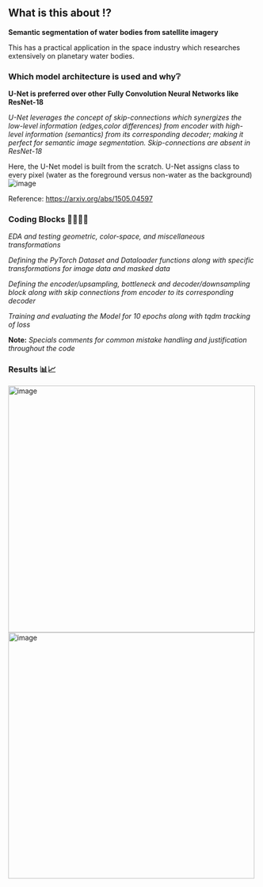 ## What is this about ⁉️
**Semantic segmentation of water bodies from satellite imagery**

This has a practical application in the space industry which researches extensively on planetary water bodies.

### Which model architecture is used and why❔

**U-Net is preferred over other Fully Convolution Neural Networks like ResNet-18**

*U-Net leverages the concept of skip-connections which synergizes the low-level information (edges,color differences) from encoder with high-level information (semantics) from its corresponding decoder; making it perfect for semantic image segmentation. Skip-connections are absent in ResNet-18*

Here, the U-Net model is built from the scratch. U-Net assigns class to every pixel (water as the foreground versus non-water as the background)
![image](https://github.com/user-attachments/assets/c9336bb4-71f8-4df3-ae85-b6c5698b6d16)


Reference: https://arxiv.org/abs/1505.04597

### Coding Blocks 👩‍💻👩‍💻 

*EDA and testing geometric, color-space, and miscellaneous transformations*

*Defining the PyTorch Dataset and Dataloader functions along with specific transformations for image data and masked data*

*Defining the encoder/upsampling, bottleneck and decoder/downsampling block along with skip connections from encoder to its corresponding decoder*

*Training and evaluating the Model for 10 epochs along with tqdm tracking of loss*

**Note:** *Specials comments for common mistake handling and justification throughout the code*

### Results 📊📈

<img width="498" alt="image" src="https://github.com/user-attachments/assets/723e167b-9b75-44d6-b88c-1d5c615daa08">


<img width="497" alt="image" src="https://github.com/user-attachments/assets/0616c6d8-2bc9-4445-9e25-6bcd38cd2358">






